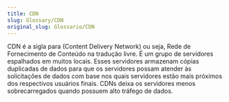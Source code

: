 ```yaml
---
title: CDN
slug: Glossary/CDN
original_slug: Glossario/CDN
---
```

CDN é a sigla para (Content Delivery Network) ou seja, Rede de Fornecimento de Conteúdo na tradução livre. É um grupo de servidores espalhados em muitos locais. Esses servidores armazenam cópias duplicadas de dados para que os servidores possam atender às solicitações de dados com base nos quais servidores estão mais próximos dos respectivos usuários finais. CDNs deixa os servidores menos sobrecarregados quando possuem alto tráfego de dados.
